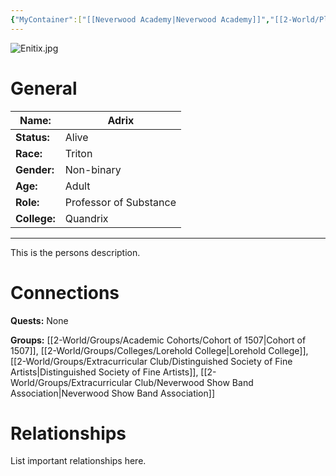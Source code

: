 ```yaml
---
{"MyContainer":["[[Neverwood Academy|Neverwood Academy]]","[[2-World/Places/Lorehold Campus.md|Lorehold Campus]]"],"MyCategory":null,"image":"Enitix.jpg","tags":["Category/People"],"obsidianUIMode":"preview","aliases":null,"NoteStatus":"❓","char_status":"Alive","char_race":"Gnome","char_gender":"Male","char_role":"Student","char_college":"Lorehold","char_items":null,"char_age":"Young Adult","parents":null,"children":null,"enemies":null,"allies":null,"siblings":null,"partner":null,"Connected_Quests":[],"Connected_Groups":["[[Cohort of 1507|Cohort of 1507]]","[[Lorehold College|Lorehold College]]","[[Distinguished Society of Fine Artists|Distinguished Society of Fine Artists]]","[[Neverwood Show Band Association|Neverwood Show Band Association]]"],"dg-publish":true,"dg-path":"World/People/Enitix Traziver Salben Xalbis.md","permalink":"/world/people/enitix-traziver-salben-xalbis/","dgPassFrontmatter":true,"updated":"2025-10-03T13:25:40.000+01:00"}
---
```



![Enitix.jpg](/img/user/z_Assets/character_art/NPCs/Cohort%20of%201507/Enitix.jpg)
# General


| Name:        | Adrix                  |
| ------------ | ---------------------- |
| **Status:**  | Alive                  |
| **Race:**    | Triton                 |
| **Gender:**  | Non-binary             |
| **Age:**     | Adult                  |
| **Role:**    | Professor of Substance |
| **College:** | Quandrix               |


---

This is the persons description. 


# Connections


**Quests:** None 

**Groups:** [[2-World/Groups/Academic Cohorts/Cohort of 1507\|Cohort of 1507]], [[2-World/Groups/Colleges/Lorehold College\|Lorehold College]], [[2-World/Groups/Extracurricular Club/Distinguished Society of Fine Artists\|Distinguished Society of Fine Artists]], [[2-World/Groups/Extracurricular Club/Neverwood Show Band Association\|Neverwood Show Band Association]]

# Relationships

List important relationships here. 

